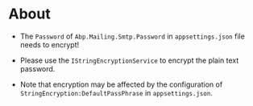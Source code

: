 # About

* The `Password` of `Abp.Mailing.Smtp.Password` in `appsettings.json` file needs to encrypt!

* Please use the `IStringEncryptionService` to encrypt the plain text password.

* Note that encryption may be affected by the configuration of `StringEncryption:DefaultPassPhrase` in `appsettings.json`.
